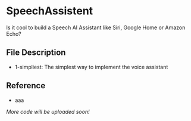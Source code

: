 # SpeechAssistent
Is it cool to build a Speech AI Assistant like Siri, Google Home or Amazon Echo?

## File Description
* 1-simpliest: The simplest way to implement the voice assistant


## Reference
* aaa

*More code will be uploaded soon!*
